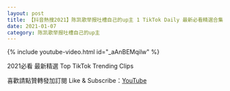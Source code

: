 ```yaml
---
layout: post
title: 【抖音熱搜2021】陈凯歌举报吐槽自己的up主 1 TikTok Daily 最新必看精選合集2021 01 07
date: 2021-01-07
category: 陈凯歌举报吐槽自己的up主
---
```


{% include youtube-video.html id="_aAnBEMqilw" %}

2021必看 最新精選 Top TikTok Trending Clips

喜歡請點贊轉發加訂閱 Like & Subscribe：[YouTube](https://www.youtube.com/channel/UCAoR7VcanIPd04uEq_GIylA/videos)

